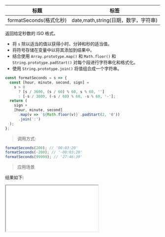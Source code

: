 | 标题                    | 标签                                 |
| ----------------------- | ------------------------------------ |
| formatSeconds(格式化秒) | date,math,string(日期，数学，字符串) |

返回给定秒数的 ISO 格式。

- 将 `s` 除以适当的值以获得小时、分钟和秒的适当值。
- 将符号存储在变量中以将其添加到结果中。
- 结合使用 `Array.prototype.map()` 和 `Math.floor()` 和 `String.prototype.padStart()` 对每个段进行字符串化和格式化。
- 使用 `String.prototype.join()` 将值组合成一个字符串。

```js
const formatSeconds = s => {
  const [hour, minute, second, sign] =
    s > 0
      ? [s / 3600, (s / 60) % 60, s % 60, '']
      : [-s / 3600, (-s / 60) % 60, -s % 60, '-'];
  return (
    sign +
    [hour, minute, second]
      .map(v => `${Math.floor(v)}`.padStart(2, '0'))
      .join(':')
  );
};
```

> 调用方式:

```js
formatSeconds(200); // '00:03:20'
formatSeconds(-200); // '-00:03:20'
formatSeconds(99999); // '27:46:39'
```

> 应用场景

<div class="code-editor" data-url="codes/javascript/html/formatSeconds.html" data-language="html"></div>

结果如下:

<iframe src="codes/javascript/html/formatSeconds.html"></iframe>
